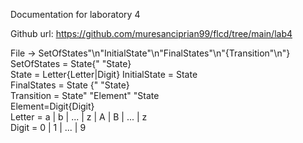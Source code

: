 Documentation for laboratory 4

Github url: https://github.com/muresanciprian99/flcd/tree/main/lab4

File -> SetOfStates"\n"InitialState"\n"FinalStates"\n"{Transition"\n"}  
SetOfStates = State{" "State}  
State = Letter{Letter|Digit} 
InitialState = State  
FinalStates = State {" "State}  
Transition = State" "Element" "State  
Element=Digit{Digit}  
Letter = a | b | ... | z | A | B | ... | z  
Digit = 0 | 1 | ... | 9  
